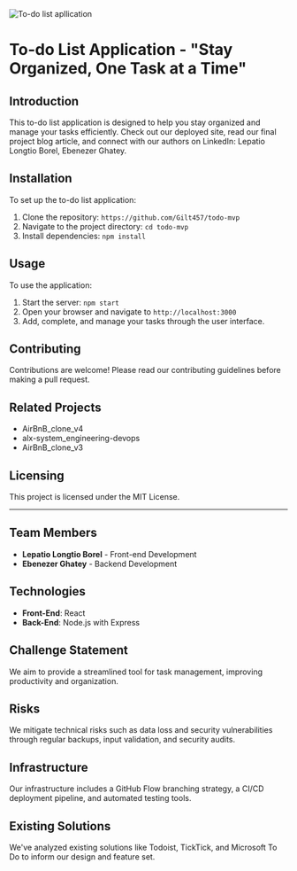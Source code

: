 <img src="https://media.licdn.com/dms/image/D4E12AQEKJp8SizLUzw/article-cover_image-shrink_423_752/0/1717913218344?e=1723680000&v=beta&t=V3wdGGTNa1NeHceHh5_55TC5P13DBFNxnNKWsHUlV78" alt="To-do list apllication">




# To-do List Application - "Stay Organized, One Task at a Time"

## Introduction
This to-do list application is designed to help you stay organized and manage your tasks efficiently. Check out our deployed site, read our final project blog article, and connect with our authors on LinkedIn: Lepatio Longtio Borel, Ebenezer Ghatey.

## Installation
To set up the to-do list application:
1. Clone the repository: `https://github.com/Gilt457/todo-mvp`
2. Navigate to the project directory: `cd todo-mvp`
3. Install dependencies: `npm install`

## Usage
To use the application:
1. Start the server: `npm start`
2. Open your browser and navigate to `http://localhost:3000`
3. Add, complete, and manage your tasks through the user interface.

## Contributing
Contributions are welcome! Please read our contributing guidelines before making a pull request.

## Related Projects
- AirBnB_clone_v4
- alx-system_engineering-devops
- AirBnB_clone_v3

## Licensing
This project is licensed under the MIT License.

---

## Team Members
- **Lepatio Longtio Borel** - Front-end Development
- **Ebenezer Ghatey** - Backend Development

## Technologies
- **Front-End**: React
- **Back-End**: Node.js with Express

## Challenge Statement
We aim to provide a streamlined tool for task management, improving productivity and organization.

## Risks
We mitigate technical risks such as data loss and security vulnerabilities through regular backups, input validation, and security audits.

## Infrastructure
Our infrastructure includes a GitHub Flow branching strategy, a CI/CD deployment pipeline, and automated testing tools.

## Existing Solutions
We've analyzed existing solutions like Todoist, TickTick, and Microsoft To Do to inform our design and feature set.


